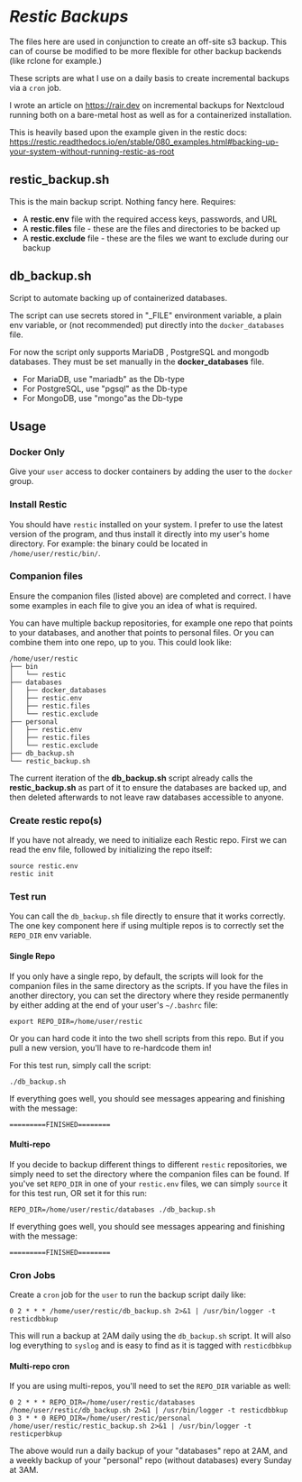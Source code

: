 # ***Restic Backups***

The files here are used in conjunction to create an off-site s3 backup. This can of course be modified to be more flexible for other backup backends (like rclone for example.)

These scripts are what I use on a daily basis to create incremental backups via a `cron` job.

I wrote an article on https://rair.dev on incremental backups for Nextcloud running both on a bare-metal host as well as for a containerized installation.

This is heavily based upon the example given in the restic docs:
https://restic.readthedocs.io/en/stable/080_examples.html#backing-up-your-system-without-running-restic-as-root

## restic_backup.sh

This is the main backup script. Nothing fancy here. Requires:
- A **restic.env** file with the required access keys, passwords, and URL
- A **restic.files** file - these are the files and directories to be backed up
- A **restic.exclude** file - these are the files we want to exclude during our backup

## db_backup.sh

Script to automate backing up of containerized databases.

The script can use secrets stored in "_FILE" environment variable, a plain env variable, or (not recommended) put directly into the `docker_databases` file.

For now the script only supports MariaDB , PostgreSQL and mongodb databases. They must be set manually in the **docker_databases** file.
- For MariaDB, use "mariadb" as the Db-type
- For PostgreSQL, use "pgsql" as the Db-type
- For MongoDB, use "mongo"as the Db-type

## Usage

### Docker Only

Give your `user` access to docker containers by adding the user to the `docker` group.

### Install Restic

You should have `restic` installed on your system. I prefer to use the latest version of the program, and thus install it directly into my user's home directory. For example: the binary could be located in `/home/user/restic/bin/`.

### Companion files

Ensure the companion files (listed above) are completed and correct. I have some examples in each file to give you an idea of what is required.

You can have multiple backup repositories, for example one repo that points to your databases, and another that points to personal files. Or you can combine them into one repo, up to you. This could look like:

```
/home/user/restic
├── bin
│ 	└── restic
├── databases
│ 	├── docker_databases
│ 	├── restic.env
│ 	├── restic.files
│ 	└── restic.exclude
├── personal
│ 	├── restic.env
│ 	├── restic.files
│ 	└── restic.exclude
├── db_backup.sh
└── restic_backup.sh
```

The current iteration of the **db_backup.sh** script already calls the **restic_backup.sh** as part of it to ensure the databases are backed up, and then deleted afterwards to not leave raw databases accessible to anyone.

### Create restic repo(s)

If you have not already, we need to initialize each Restic repo. First we can read the env file, followed by initializing the repo itself:
```
source restic.env
restic init
```

### Test run

You can call the `db_backup.sh` file directly to ensure that it works correctly. The one key component here if using multiple repos is to correctly set the `REPO_DIR` env variable. 

#### Single Repo

If you only have a single repo, by default, the scripts will look for the companion files in the same directory as the scripts. If you have the files in another directory, you can set the directory where they reside permanently by either adding at the end of your user's `~/.bashrc` file:

```
export REPO_DIR=/home/user/restic
```

Or you can hard code it into the two shell scripts from this repo. But if you pull a new version, you'll have to re-hardcode them in!

For this test run, simply call the script:

```
./db_backup.sh
```

If everything goes well, you should see messages appearing and finishing with the message:

`=========FINISHED========`

#### Multi-repo

If you decide to backup different things to different `restic` repositories, we simply need to set the directory where the companion files can be found. If you've set `REPO_DIR` in one of your `restic.env` files, we can simply `source` it for this test run, OR set it for this run:

```
REPO_DIR=/home/user/restic/databases ./db_backup.sh
```

If everything goes well, you should see messages appearing and finishing with the message:

`=========FINISHED========`

### Cron Jobs

Create a `cron` job for the `user` to run the backup script daily like:

```
0 2 * * * /home/user/restic/db_backup.sh 2>&1 | /usr/bin/logger -t resticdbbkup
```

This will run a backup at 2AM daily using the `db_backup.sh` script. It will also
log everything to `syslog` and is easy to find as it is tagged with `resticdbbkup`

#### Multi-repo cron
If you are using multi-repos, you'll need to set the `REPO_DIR` variable as well:

```
0 2 * * * REPO_DIR=/home/user/restic/databases /home/user/restic/db_backup.sh 2>&1 | /usr/bin/logger -t resticdbbkup
0 3 * * 0 REPO_DIR=/home/user/restic/personal /home/user/restic/restic_backup.sh 2>&1 | /usr/bin/logger -t resticperbkup
```

The above would run a daily backup of your "databases" repo at 2AM, and a weekly backup of your "personal" repo (without databases) every Sunday at 3AM.